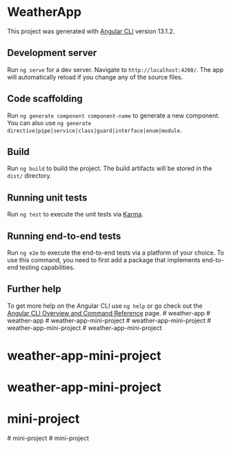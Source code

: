 # WeatherApp

This project was generated with [Angular CLI](https://github.com/angular/angular-cli) version 13.1.2.

## Development server

Run `ng serve` for a dev server. Navigate to `http://localhost:4200/`. The app will automatically reload if you change any of the source files.

## Code scaffolding

Run `ng generate component component-name` to generate a new component. You can also use `ng generate directive|pipe|service|class|guard|interface|enum|module`.

## Build

Run `ng build` to build the project. The build artifacts will be stored in the `dist/` directory.

## Running unit tests

Run `ng test` to execute the unit tests via [Karma](https://karma-runner.github.io).

## Running end-to-end tests

Run `ng e2e` to execute the end-to-end tests via a platform of your choice. To use this command, you need to first add a package that implements end-to-end testing capabilities.

## Further help

To get more help on the Angular CLI use `ng help` or go check out the [Angular CLI Overview and Command Reference](https://angular.io/cli) page.
#   w e a t h e r - a p p  
 #   w e a t h e r - a p p  
 #   w e a t h e r - a p p - m i n i - p r o j e c t  
 #   w e a t h e r - a p p - m i n i - p r o j e c t  
 #   w e a t h e r - a p p - m i n i - p r o j e c t  
 # weather-app-mini-project
# weather-app-mini-project
# weather-app-mini-project
# mini-project
#   m i n i - p r o j e c t  
 #   m i n i - p r o j e c t  
 